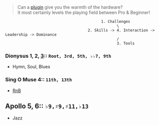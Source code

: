   > Can a [plugin](https://www.youtube.com/watch?v=dLSzn39ocNk) give you the warmth of the hardware?     
It most certainly levels the playing field between Pro & Beginner!
               
                                               1. Challenges
                                                      \
                                         2. Skills -> 4. Interaction -> Leadership -> Dominance
                                                      /
                                                      3. Tools


### Dionysus 1, 2, [3](https://www.youtube.com/watch?v=dLSzn39ocNk):: `Root, 3rd, 5th, ♭♭7, 9th`
- Hymn, Soul, Blues  
  
### Sing O Muse 4:: `11th, 13th`
- [RnB](https://github.com/abikesa/darkchild/blob/main/README.md)
  
## Apollo 5, 6:: `♭9,♯9,♯11,♭13`
- Jazz 

